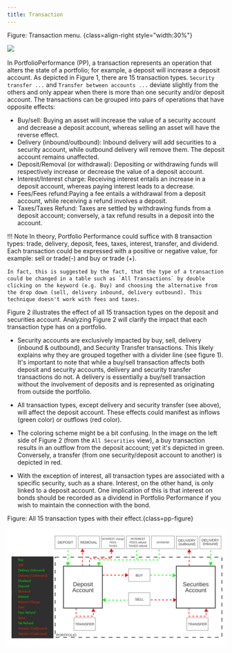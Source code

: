 ```yaml
---
title: Transaction
---
```

Figure: Transaction menu. {class=align-right style="width:30%"}

![](./images/transaction-types.png)

In PortfolioPerformance (PP), a transaction represents an operation that alters the state of a portfolio; for example, a deposit will increase a deposit account. As depicted in Figure 1, there are 15 transaction types. `Security transfer ...` and `Transfer between accounts ...` deviate slightly from the others and only appear when there is more than one security and/or deposit account. The transactions can be grouped into pairs of operations that have opposite effects:

- Buy/sell: Buying an asset will increase the value of a security account and decrease a deposit account, whereas selling an asset will have the reverse effect.
- Delivery (inbound/outbound): Inbound delivery will add securities to a security account, while outbound delivery will remove them. The deposit account remains unaffected.
- Deposit/Removal (or withdrawal): Depositing or withdrawing funds will respectively increase or decrease the value of a deposit account.
- Interest/Interest charge: Receiving interest entails an increase in a deposit account, whereas paying interest leads to a decrease.
- Fees/Fees refund:Paying a fee entails a withdrawal from a deposit account, while receiving a refund involves a deposit.
- Taxes/Taxes Refund: Taxes are settled by withdrawing funds from a deposit account; conversely, a tax refund results in a deposit into the account. 

!!! Note
    In theory, Portfolio Performance could suffice with 8 transaction types: trade, delivery, deposit, fees, taxes, interest, transfer, and dividend. Each transaction could be expressed with a positive or negative value, for example: sell or trade(-) and buy or trade (+).
    
    In fact, this is suggested by the fact, that the type of a transaction could be changed in a table such as `All Transactions` by double clicking on the keyword (e.g. Buy) and choosing the alternative from the drop down (sell, delivery inbound, delivery outbound). This technique doesn't work with fees and taxes.    

Figure 2 illustrates the effect of all 15 transaction types on the deposit and securities account. Analyzing Figure 2 will clarify the impact that each transaction type has on a portfolio.

- Security accounts are exclusively impacted by buy, sell, delivery (inbound & outbound), and Security Transfer transactions. This likely explains why they are grouped together with a divider line (see figure 1). It's important to note that while a buy/sell transaction affects both deposit and security accounts, delivery and security transfer transactions do not. A delivery is essentially a buy/sell transaction without the involvement of deposits and is represented as originating from outside the portfolio.

- All transaction types, except delivery and security transfer (see above), will affect the deposit account. These effects could manifest as inflows (green color) or outflows (red color).

- The coloring scheme might be a bit confusing. In the image on the left side of Figure 2 (from the `All Securities` view), a buy transaction results in an outflow from the deposit account; yet it's depicted in green. Conversely, a transfer (from one security/deposit account to another) is depicted in red.

- With the exception of interest, all transaction types are associated with a specific security, such as a share. Interest, on the other hand, is only linked to a deposit account. One implication of this is that interest on bonds should be recorded as a dividend in Portfolio Performance if you wish to maintain the connection with the bond.

Figure: All 15 transaction types with their effect.{class=pp-figure}

![](./images/info-transaction-types.svg)

